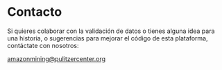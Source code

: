 # Contacto

Si quieres colaborar con la validación de datos o tienes alguna idea para una historia, o sugerencias para mejorar el código de esta plataforma, contáctate con nosotros:

<a class="amw-mail-link" href="mailtio:amazonmining@pulitzercenter.org">amazonmining@pulitzercenter.org</a>